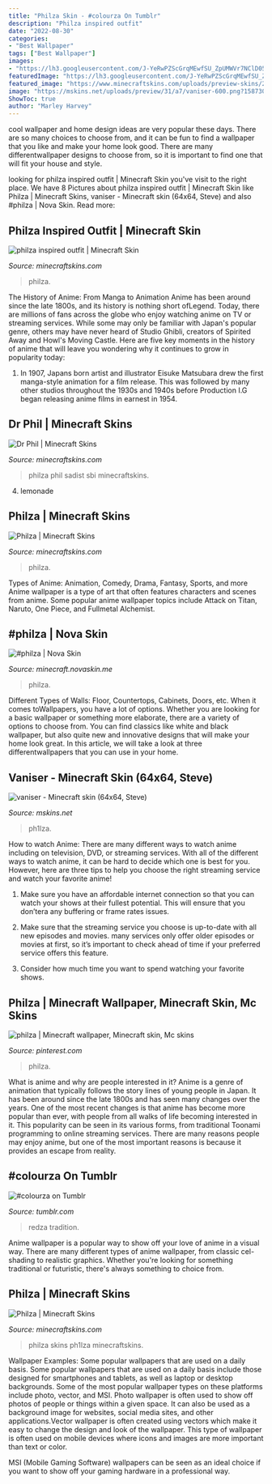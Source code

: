 ```yaml
---
title: "Philza Skin - #colourza On Tumblr"
description: "Philza inspired outfit"
date: "2022-08-30"
categories:
- "Best Wallpaper"
tags: ["Best Wallpaper"]
images:
- "https://lh3.googleusercontent.com/J-YeRwPZScGrqMEwfSU_ZpUMWVr7NClD057nwnZm0SQmCowErvy0pQ6N87QCtS00G5rDuUW7xVanTGQCw_ZROp7XvyXZSyR2IKE=s400"
featuredImage: "https://lh3.googleusercontent.com/J-YeRwPZScGrqMEwfSU_ZpUMWVr7NClD057nwnZm0SQmCowErvy0pQ6N87QCtS00G5rDuUW7xVanTGQCw_ZROp7XvyXZSyR2IKE=s400"
featured_image: "https://www.minecraftskins.com/uploads/preview-skins/2021/02/27/philza-16933880.png?v422"
image: "https://mskins.net/uploads/preview/31/a7/vaniser-600.png?1587305195"
ShowToc: true
author: "Marley Harvey"
---
```



cool wallpaper and home design ideas are very popular these days. There are so many choices to choose from, and it can be fun to find a wallpaper that you like and make your home look good. There are many differentwallpaper designs to choose from, so it is important to find one that will fit your house and style.

	

		
looking for philza inspired outfit | Minecraft Skin you've visit to the right place. We have 8 Pictures about philza inspired outfit | Minecraft Skin like Philza | Minecraft Skins, vaniser - Minecraft skin (64x64, Steve) and also #philza | Nova Skin. Read more:
		
    
## Philza Inspired Outfit | Minecraft Skin

<img loading=lazy src="https://www.minecraftskins.com/uploads/preview-skins/2021/03/13/philza-inspired-outfit-17119977.png?v420" onerror="this.onerror=null;this.src='https://tse1.mm.bing.net/th?id=OIP.-AjQHD88IAlo8JRIstuBAAAAAA&amp;pid=15.1';" alt="philza inspired outfit | Minecraft Skin">

_Source: minecraftskins.com_

>philza. 

	

The History of Anime: From Manga to Animation
Anime has been around since the late 1800s, and its history is nothing short ofLegend. Today, there are millions of fans across the globe who enjoy watching anime on TV or streaming services. While some may only be familiar with Japan's popular genre, others may have never heard of Studio Ghibli, creators of Spirited Away and Howl's Moving Castle. Here are five key moments in the history of anime that will leave you wondering why it continues to grow in popularity today:
1) In 1907, Japans born artist and illustrator Eisuke Matsubara drew the first manga-style animation for a film release. This was followed by many other studios throughout the 1930s and 1940s before Production I.G began releasing anime films in earnest in 1954.

    
## Dr Phil | Minecraft Skins

<img loading=lazy src="https://www.minecraftskins.com/uploads/preview-skins/2021/01/11/---sad-ist-philza----16324790.png?v302" onerror="this.onerror=null;this.src='https://tse4.mm.bing.net/th?id=OIP.lcGj_jmfOTBVXP8h08YG0wAAAA&amp;pid=15.1';" alt="Dr Phil | Minecraft Skins">

_Source: minecraftskins.com_

>philza phil sadist sbi minecraftskins. 

	

4. lemonade 

    
## Philza | Minecraft Skins

<img loading=lazy src="https://www.minecraftskins.com/uploads/preview-skins/2021/02/27/philza-16933880.png?v422" onerror="this.onerror=null;this.src='https://tse3.mm.bing.net/th?id=OIP.R0adjIbtP_7SWr7HUjZ-PAAAAA&amp;pid=15.1';" alt="Philza | Minecraft Skins">

_Source: minecraftskins.com_

>philza. 

	

Types of Anime: Animation, Comedy, Drama, Fantasy, Sports, and more
Anime wallpaper is a type of art that often features characters and scenes from anime. Some popular anime wallpaper topics include Attack on Titan, Naruto, One Piece, and Fullmetal Alchemist.

    
## #philza | Nova Skin

<img loading=lazy src="https://lh3.googleusercontent.com/J-YeRwPZScGrqMEwfSU_ZpUMWVr7NClD057nwnZm0SQmCowErvy0pQ6N87QCtS00G5rDuUW7xVanTGQCw_ZROp7XvyXZSyR2IKE=s400" onerror="this.onerror=null;this.src='https://tse3.mm.bing.net/th?id=OIP.F2B0Twj6SKjg_n_CjbK6gwAAAA&amp;pid=15.1';" alt="#philza | Nova Skin">

_Source: minecraft.novaskin.me_

>philza. 

	

Different Types of Walls: Floor, Countertops, Cabinets, Doors, etc.
When it comes toWallpapers, you have a lot of options. Whether you are looking for a basic wallpaper or something more elaborate, there are a variety of options to choose from. You can find classics like white and black wallpaper, but also quite new and innovative designs that will make your home look great. In this article, we will take a look at three differentwallpapers that you can use in your home.

    
## Vaniser - Minecraft Skin (64x64, Steve)

<img loading=lazy src="https://mskins.net/uploads/preview/31/a7/vaniser-600.png?1587305195" onerror="this.onerror=null;this.src='https://tse3.mm.bing.net/th?id=OIP.jZJuSv10Boty6QT4wpe3dQHaES&amp;pid=15.1';" alt="vaniser - Minecraft skin (64x64, Steve)">

_Source: mskins.net_

>ph1lza. 

	

How to watch Anime: There are many different ways to watch anime including on television, DVD, or streaming services.
With all of the different ways to watch anime, it can be hard to decide which one is best for you. However, here are three tips to help you choose the right streaming service and watch your favorite anime!
1. Make sure you have an affordable internet connection so that you can watch your shows at their fullest potential. This will ensure that you don’tera any buffering or frame rates issues.

2. Make sure that the streaming service you choose is up-to-date with all new episodes and movies. many services only offer older episodes or movies at first, so it’s important to check ahead of time if your preferred service offers this feature.

3. Consider how much time you want to spend watching your favorite shows.

    
## Philza | Minecraft Wallpaper, Minecraft Skin, Mc Skins

<img loading=lazy src="https://i.pinimg.com/736x/78/cb/01/78cb0198ffa884672f7d595f368a9bf7.jpg" onerror="this.onerror=null;this.src='https://tse3.mm.bing.net/th?id=OIP.8R_W9DxcyH84vQ8vgDeLigHaHa&amp;pid=15.1';" alt="philza | Minecraft wallpaper, Minecraft skin, Mc skins">

_Source: pinterest.com_

>philza. 

	

What is anime and why are people interested in it?
Anime is a genre of animation that typically follows the story lines of young people in Japan. It has been around since the late 1800s and has seen many changes over the years. One of the most recent changes is that anime has become more popular than ever, with people from all walks of life becoming interested in it. This popularity can be seen in its various forms, from traditional Toonami programming to online streaming services. There are many reasons people may enjoy anime, but one of the most important reasons is because it provides an escape from reality.

    
## #colourza On Tumblr

<img loading=lazy src="https://64.media.tumblr.com/daf6886158f729231d9aecfd3d7e0087/b149aa9309e5e363-a2/s640x960/8d3e688bd4d93d3c0950b03ba4120e2e13ee6ba5.png" onerror="this.onerror=null;this.src='https://tse3.mm.bing.net/th?id=OIP.7ChWQh8KJcKQhth-Z92vtQHaJ3&amp;pid=15.1';" alt="#colourza on Tumblr">

_Source: tumblr.com_

>redza tradition. 

	

Anime wallpaper is a popular way to show off your love of anime in a visual way. There are many different types of anime wallpaper, from classic cel-shading to realistic graphics. Whether you're looking for something traditional or futuristic, there's always something to choice from.

    
## Philza | Minecraft Skins

<img loading=lazy src="https://www.minecraftskins.com/uploads/preview-skins/2021/01/07/sad-ist-ph1lza-16287329.png?v302" onerror="this.onerror=null;this.src='https://tse1.mm.bing.net/th?id=OIP.hEh2Znqn7UkaoA7MrnjGpQAAAA&amp;pid=15.1';" alt="Philza | Minecraft Skins">

_Source: minecraftskins.com_

>philza skins ph1lza minecraftskins. 

	

Wallpaper Examples: Some popular wallpapers that are used on a daily basis.
Some popular wallpapers that are used on a daily basis include those designed for smartphones and tablets, as well as laptop or desktop backgrounds. Some of the most popular wallpaper types on these platforms include photo, vector, and MSI. 
Photo wallpaper is often used to show off photos of people or things within a given space. It can also be used as a background image for websites, social media sites, and other applications.Vector wallpaper is often created using vectors which make it easy to change the design and look of the wallpaper. This type of wallpaper is often used on mobile devices where icons and images are more important than text or color. 

MSI (Mobile Gaming Software) wallpapers can be seen as an ideal choice if you want to show off your gaming hardware in a professional way.

